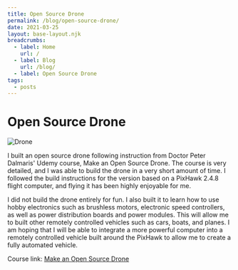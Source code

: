```yaml
---
title: Open Source Drone
permalink: /blog/open-source-drone/
date: 2021-03-25
layout: base-layout.njk
breadcrumbs:
  - label: Home
    url: /
  - label: Blog
    url: /blog/
  - label: Open Source Drone
tags:
  - posts
---
```


# Open Source Drone

![Drone](/img/open-source-drone.jpeg)
<!-- Excerpt Start -->
I built an open source drone following instruction from Doctor Peter Dalmaris' Udemy course, Make an Open Source Drone. The course is very detailed, and I was able to build the drone in a very short amount of time. I followed the build instructions for the version based on a PixHawk 2.4.8 flight computer, and flying it has been highly enjoyable for me.
<!-- Excerpt End -->
I did not build the drone entirely for fun. I also built it to learn how to use hobby electronics such as brushless motors, electronic speed controllers, as well as power distribution boards and power modules. This will allow me to built other remotely controlled vehicles such as cars, boats, and planes. I am hoping that I will be able to integrate a more powerful computer into a remotely controlled vehicle built around the PixHawk to allow me to create a fully automated vehicle.

Course link: [Make an Open Source Drone](https://www.udemy.com/course/make_a_drone/)